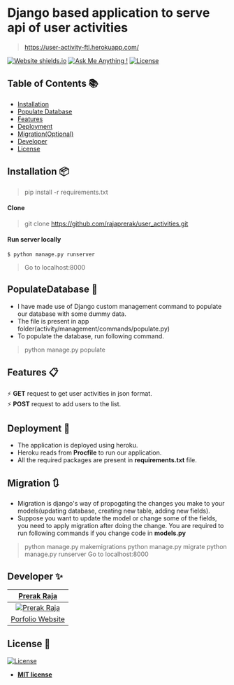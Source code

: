 # Django based application to serve api of user activities
> https://user-activity-ftl.herokuapp.com/



[![Website shields.io](https://img.shields.io/badge/website-up-yellow)](http://rajaprerak.github.io/)
[![Ask Me Anything !](https://img.shields.io/badge/ask%20me-linkedin-1abc9c.svg)](https://www.linkedin.com/in/rajaprerak/)
[![License](http://img.shields.io/:license-mit-blue.svg?style=flat-square)](http://badges.mit-license.org)

## Table of Contents 📚

- [Installation](#installation)
- [Populate Database](#populatedatabase)
- [Features](#features)
- [Deployment](#deployment)
- [Migration(Optional)](#migration)
- [Developer](#developer)
- [License](#license)

## Installation 📦

>pip install -r requirements.txt

#### Clone

>git clone https://github.com/rajaprerak/user_activities.git

#### Run server locally

```shell
$ python manage.py runserver
```
> Go to localhost:8000

## PopulateDatabase 📮
* I have made use of Django custom management command to populate our database with some dummy data.
* The file is present in app folder(activity/management/commands/populate.py)
* To populate the database, run following command.
>python manage.py populate
## Features 📋
⚡️ **GET** request to get user activities in json format.\
⚡️ **POST** request to add users to the list.

## Deployment 🔗
* The application is deployed using heroku.
* Heroku reads from **Procfile** to run our application.
* All the required packages are present in **requirements.txt** file.

## Migration 🔃
* Migration is django's way of propogating the changes you make to your models(updating database, creating new table, adding new fields). 
* Suppose you want to update the model or change some of the fields, you need to apply migration after doing the change. You are required to run following commands if you change code in **models.py**
>python manage.py makemigrations
>python manage.py migrate
>python manage.py runserver
>Go to localhost:8000

## Developer ✨

| <a href="https://rajaprerak.github.io" target="_blank">**Prerak Raja**</a> |
| :---: |
| [![Prerak Raja](https://github.com/rajaprerak.png?size=100)](https://rajaprerak.github.io)    
| <a href="https://rajaprerak.github.io" target="_blank">Porfolio Website</a> |  

## License 📜

[![License](http://img.shields.io/:license-mit-blue.svg?style=flat-square)](http://badges.mit-license.org)

- **[MIT license](http://opensource.org/licenses/mit-license.php)**